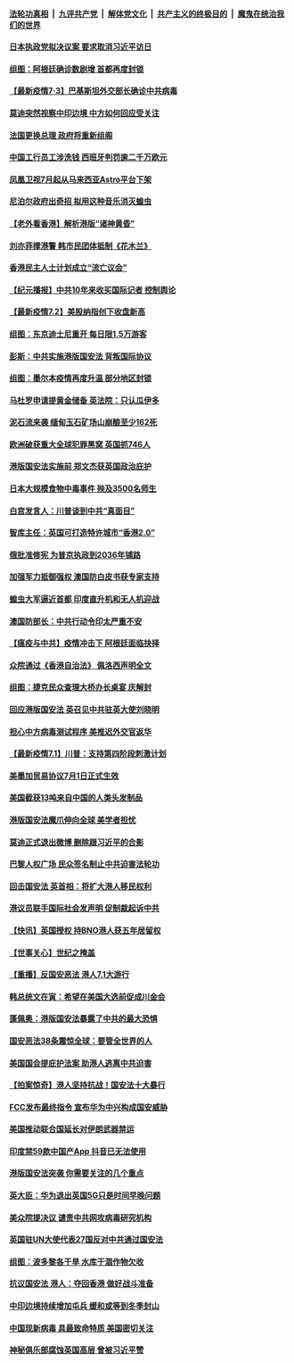 

####  [法轮功真相](../../../../basic/blob/master/README.md?t=07040002) &nbsp;|&nbsp; [九评共产党](../../../../9ping.md/blob/master/README.md?t=07040002) &nbsp;|&nbsp; [解体党文化](../../../../jtdwh.md/blob/master/README.md?t=07040002)  &nbsp;|&nbsp; [共产主义的终极目的](../../../../gczydzjmd.md/blob/master/README.md?t=07040002) &nbsp;|&nbsp; [魔鬼在统治我们的世界](../../../../mgztzwmdsj.md/blob/master/README.md?t=07040002) 

#### [日本执政党拟决议案 要求取消习近平访日](../pages/nsc418/n12230749.md?t=07040002) 

#### [组图：阿根廷确诊数剧增 首都再度封锁](../pages/nsc418/n12229774.md?t=07040002) 

#### [【最新疫情7·3】巴基斯坦外交部长确诊中共病毒](../pages/nsc418/n12229080.md?t=07040002) 

#### [莫迪突然视察中印边境 中方如何回应受关注](../pages/nsc418/n12230232.md?t=07040002) 

#### [法国更换总理 政府将重新组阁](../pages/nsc418/n12229954.md?t=07040002) 

#### [中国工行员工涉洗钱 西班牙判罚逾二千万欧元](../pages/nsc418/n12229905.md?t=07040002) 

#### [凤凰卫视7月起从马来西亚Astro平台下架](../pages/nsc418/n12229766.md?t=07040002) 

#### [尼泊尔政府出奇招 拟用这种音乐消灭蝗虫](../pages/nsc418/n12229649.md?t=07040002) 

#### [【老外看香港】解析港版“诸神黄昏”](../pages/nsc418/n12228990.md?t=07040002) 

#### [刘亦菲撑港警 韩市民团体抵制《花木兰》](../pages/nsc418/n12226849.md?t=07040002) 

#### [香港民主人士计划成立“流亡议会”](../pages/nsc418/n12228680.md?t=07040002) 

#### [【纪元播报】中共10年来收买国际记者 控制舆论](../pages/nsc418/n12228144.md?t=07040002) 

#### [【最新疫情7.2】美股纳指创下收盘新高](../pages/nsc418/n12225896.md?t=07040002) 

#### [组图：东京迪士尼重开 每日限1.5万游客](../pages/nsc418/n12226855.md?t=07040002) 

#### [彭斯：中共实施港版国安法 背叛国际协议](../pages/nsc418/n12228135.md?t=07040002) 

#### [组图：墨尔本疫情再度升温 部分地区封锁](../pages/nsc418/n12227665.md?t=07040002) 

#### [马杜罗申请提黄金储备 英法院：只认瓜伊多](../pages/nsc418/n12227983.md?t=07040002) 

#### [泥石流来袭 缅甸玉石矿场山崩酿至少162死](../pages/nsc418/n12227900.md?t=07040002) 

#### [欧洲破获重大全球犯罪黑窝 英国抓746人](../pages/nsc418/n12227970.md?t=07040002) 

#### [港版国安法实施前 郑文杰获英国政治庇护](../pages/nsc418/n12227896.md?t=07040002) 

#### [日本大规模食物中毒事件 殃及3500名师生](../pages/nsc418/n12227855.md?t=07040002) 

#### [白宫发言人：川普谈到中共“真面目”](../pages/nsc418/n12227638.md?t=07040002) 

#### [智库主任：英国可打造特许城市“香港2.0”](../pages/nsc418/n12227010.md?t=07040002) 

#### [俄批准修宪 为普京执政到2036年铺路](../pages/nsc418/n12226978.md?t=07040002) 

#### [加强军力抵御强权 澳国防白皮书获专家支持](../pages/nsc418/n12226240.md?t=07040002) 

#### [蝗虫大军逼近首都 印度直升机和无人机迎战](../pages/nsc418/n12226447.md?t=07040002) 

#### [澳国防部长：中共行动令印太严重不安](../pages/nsc418/n12226619.md?t=07040002) 

#### [【瘟疫与中共】疫情冲击下 阿根廷面临抉择](../pages/nsc418/n12226223.md?t=07040002) 

#### [众院通过《香港自治法》 佩洛西声明全文](../pages/nsc418/n12226260.md?t=07040002) 

#### [组图：捷克民众查理大桥办长桌宴 庆解封](../pages/nsc418/n12223990.md?t=07040002) 

#### [回应港版国安法 英召见中共驻英大使刘晓明](../pages/nsc418/n12225641.md?t=07040002) 

#### [担心中方病毒测试程序 美推迟外交官返华](../pages/nsc418/n12225504.md?t=07040002) 

#### [【最新疫情7.1】川普：支持第四阶段刺激计划](../pages/nsc418/n12223137.md?t=07040002) 

#### [美墨加贸易协议7月1日正式生效](../pages/nsc418/n12225352.md?t=07040002) 

#### [美国截获13吨来自中国的人类头发制品](../pages/nsc418/n12225251.md?t=07040002) 

#### [港版国安法魔爪伸向全球 美学者担忧](../pages/nsc418/n12225012.md?t=07040002) 

#### [莫迪正式退出微博 删除跟习近平的合影](../pages/nsc418/n12225068.md?t=07040002) 

#### [巴黎人权广场 民众签名制止中共迫害法轮功](../pages/nsc418/n12221674.md?t=07040002) 

#### [回击国安法 英首相：将扩大港人移民权利](../pages/nsc418/n12224764.md?t=07040002) 

#### [港议员联手国际社会发声明 促制裁起诉中共](../pages/nsc418/n12224652.md?t=07040002) 

#### [【快讯】英国授权 持BNO港人获五年居留权](../pages/nsc418/n12224889.md?t=07040002) 

#### [【世事关心】世纪之掩盖](../pages/nsc418/n12223498.md?t=07040002) 

#### [【重播】反国安恶法 港人7.1大游行](../pages/nsc418/n12219819.md?t=07040002) 

#### [韩总统文在寅：希望在美国大选前促成川金会](../pages/nsc418/n12224373.md?t=07040002) 

#### [蓬佩奥：港版国安法暴露了中共的最大恐惧](../pages/nsc418/n12224268.md?t=07040002) 

#### [国安恶法38条震惊全球：要管全世界的人](../pages/nsc418/n12224164.md?t=07040002) 

#### [美国国会提庇护法案 助港人逃离中共迫害](../pages/nsc418/n12223603.md?t=07040002) 

#### [【拍案惊奇】港人坚持抗战！国安法十大暴行](../pages/nsc418/n12223602.md?t=07040002) 

#### [FCC发布最终指令 宣布华为中兴构成国安威胁](../pages/nsc418/n12222824.md?t=07040002) 

#### [美国推动联合国延长对伊朗武器禁运](../pages/nsc418/n12223133.md?t=07040002) 

#### [印度禁59款中国产App 抖音已无法使用](../pages/nsc418/n12223148.md?t=07040002) 

#### [港版国安法突袭 你需要关注的几个重点](../pages/nsc418/n12222881.md?t=07040002) 

#### [英大臣：华为退出英国5G只是时间早晚问题](../pages/nsc418/n12223030.md?t=07040002) 

#### [美众院提决议 谴责中共网攻病毒研究机构](../pages/nsc418/n12223006.md?t=07040002) 

#### [英国驻UN大使代表27国反对中共通过国安法](../pages/nsc418/n12222760.md?t=07040002) 

#### [组图：波多黎各干旱 水库干涸作物欠收](../pages/nsc418/n12221649.md?t=07040002) 

#### [抗议国安法 港人：夺回香港 做好战斗准备](../pages/nsc418/n12222716.md?t=07040002) 

#### [中印边境持续增加屯兵 缓和或等到冬季封山](../pages/nsc418/n12222557.md?t=07040002) 

#### [中国现新病毒 具最致命特质 美国密切关注](../pages/nsc418/n12222596.md?t=07040002) 

#### [神秘俱乐部腐蚀英国高层 曾被习近平赞](../pages/nsc418/n12222573.md?t=07040002) 

